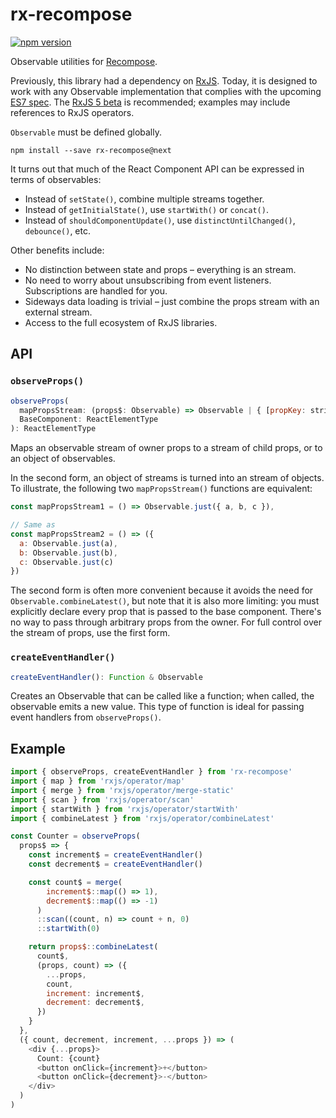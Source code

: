 rx-recompose
============

[![npm version](https://img.shields.io/npm/v/recompose-relay.svg?style=flat-square)](https://www.npmjs.com/package/rx-recompose)

Observable utilities for [Recompose](https://github.com/acdlite/recompose).

Previously, this library had a dependency on [RxJS](https://github.com/Reactive-Extensions/RxJS). Today, it is designed to work with any Observable implementation that complies with the upcoming [ES7 spec](https://github.com/zenparsing/es-observable). The [RxJS 5 beta](https://github.com/ReactiveX/RxJS) is recommended; examples may include references to RxJS operators.

`Observable` must be defined globally.

```
npm install --save rx-recompose@next
```

It turns out that much of the React Component API can be expressed in terms of observables:

- Instead of `setState()`, combine multiple streams together.
- Instead of `getInitialState()`, use `startWith()` or `concat()`.
- Instead of `shouldComponentUpdate()`, use `distinctUntilChanged()`, `debounce()`, etc.

Other benefits include:

- No distinction between state and props – everything is an stream.
- No need to worry about unsubscribing from event listeners. Subscriptions are handled for you.
- Sideways data loading is trivial – just combine the props stream with an external stream.
- Access to the full ecosystem of RxJS libraries.

## API

### `observeProps()`

```js
observeProps(
  mapPropsStream: (props$: Observable) => Observable | { [propKey: string]: Observable },
  BaseComponent: ReactElementType
): ReactElementType
```

Maps an observable stream of owner props to a stream of child props, or to an object of observables.

In the second form, an object of streams is turned into an stream of objects. To illustrate, the following two `mapPropsStream()` functions are equivalent:

```js
const mapPropsStream1 = () => Observable.just({ a, b, c }),

// Same as
const mapPropsStream2 = () => ({
  a: Observable.just(a),
  b: Observable.just(b),
  c: Observable.just(c)
})
```

The second form is often more convenient because it avoids the need for `Observable.combineLatest()`, but note that it is also more limiting: you must explicitly declare every prop that is passed to the base component. There's no way to pass through arbitrary props from the owner. For full control over the stream of props, use the first form.

### `createEventHandler()`

```js
createEventHandler(): Function & Observable
```

Creates an Observable that can be called like a function; when called, the observable emits a new value. This type of function is ideal for passing event handlers from `observeProps()`.

## Example

```js
import { observeProps, createEventHandler } from 'rx-recompose'
import { map } from 'rxjs/operator/map'
import { merge } from 'rxjs/operator/merge-static'
import { scan } from 'rxjs/operator/scan'
import { startWith } from 'rxjs/operator/startWith'
import { combineLatest } from 'rxjs/operator/combineLatest'

const Counter = observeProps(
  props$ => {
    const increment$ = createEventHandler()
    const decrement$ = createEventHandler()

    const count$ = merge(
        increment$::map(() => 1),
        decrement$::map(() => -1)
      )
      ::scan((count, n) => count + n, 0)
      ::startWith(0)

    return props$::combineLatest(
      count$,
      (props, count) => ({
        ...props,
        count,
        increment: increment$,
        decrement: decrement$,
      })
    }
  },
  ({ count, decrement, increment, ...props }) => (
    <div {...props}>
      Count: {count}
      <button onClick={increment}>+</button>
      <button onClick={decrement}>-</button>
    </div>
  )
)
```
